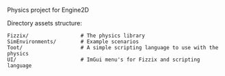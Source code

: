 Physics project for Engine2D

Directory assets structure: 

```
Fizzix/                 # The physics library 
SimEnvironments/        # Example scenarios 
Toot/                   # A simple scripting language to use with the physics 
UI/                     # ImGui menu's for Fizzix and scripting language 
```


